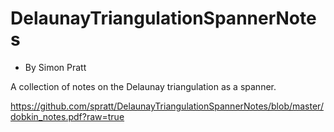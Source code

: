 DelaunayTriangulationSpannerNotes
=================================
* By Simon Pratt

A collection of notes on the Delaunay triangulation as a spanner.

https://github.com/spratt/DelaunayTriangulationSpannerNotes/blob/master/dobkin_notes.pdf?raw=true
